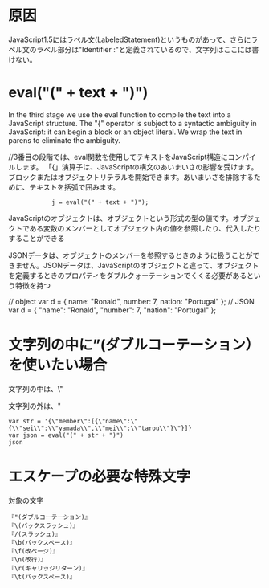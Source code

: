# 原因
JavaScript1.5にはラベル文(LabeledStatement)というものがあって、さらにラベル文のラベル部分は"Identifier :"と定義されているので、文字列はここには書けない。

# eval("(" + text + ")")
In the third stage we use the eval function to compile the text into a JavaScript structure. The "{" operator is subject to a syntactic ambiguity in JavaScript: it can begin a block or an object literal. We wrap the text in parens to eliminate the ambiguity.

//3番目の段階では、eval関数を使用してテキストをJavaScript構造にコンパイルします。 「{」演算子は、JavaScriptの構文のあいまいさの影響を受けます。ブロックまたはオブジェクトリテラルを開始できます。あいまいさを排除するために、テキストを括弧で囲みます。

                j = eval("(" + text + ")");
                
                
JavaScriptのオブジェクトは、オブジェクトという形式の型の値です。オブジェクトである変数のメンバーとしてオブジェクト内の値を参照したり、代入したりすることができる

JSONデータは、オブジェクトのメンバーを参照するときのように扱うことができません。JSONデータは、JavaScriptのオブジェクトと違って、オブジェクトを定義するときのプロパティをダブルクォーテーションでくくる必要があるという特徴を持つ
                
// object
var d = { name: "Ronald", number: 7, nation: "Portugal" };
// JSON
var d = { "name": "Ronald", "number": 7, "nation": "Portugal" };


# 文字列の中に”(ダブルコーテーション）を使いたい場合
文字列の中は、\\"

文字列の外は、\"
```
var str = '{\"member\":[{\"name\":\"{\\"sei\\":\\"yamada\\",\\"mei\\":\\"tarou\\"}\"}]}
var json = eval("(" + str + ")")
json
```


# エスケープの必要な特殊文字

対象の文字
```
『"(ダブルコーテーション)』
『\(バックスラッシュ)』
『/(スラッシュ)』
『\b(バックスペース)』
『\f(改ページ)』
『\n(改行)』
『\r(キャリッジリターン)』
『\t(バックスペース)』
```
